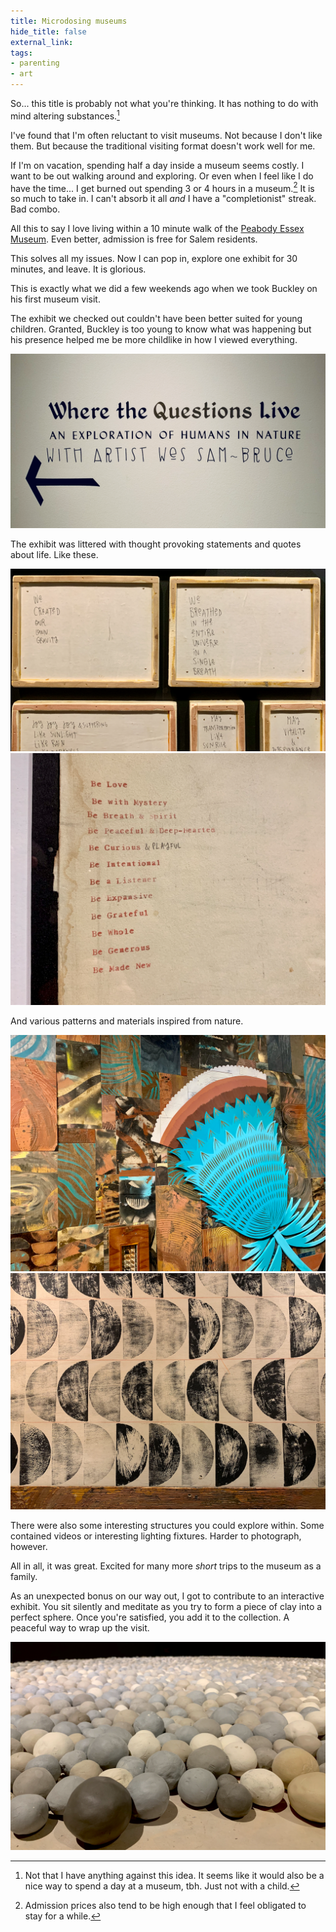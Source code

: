 ```yaml
---
title: Microdosing museums
hide_title: false
external_link: 
tags:
- parenting
- art
---
```

So... this title is probably not what you're thinking. It has nothing to do with mind altering substances.[^1]

I've found that I'm often reluctant to visit museums. Not because I don't like them. But because the traditional visiting format doesn't work well for me. 

If I'm on vacation, spending half a day inside a museum seems costly. I want to be out walking around and exploring. Or even when I feel like I do have the time... I get burned out spending 3 or 4 hours in a museum.[^2] It is so much to take in. I can't absorb it all *and* I have a "completionist" streak. Bad combo.

All this to say I love living within a 10 minute walk of the [Peabody Essex Museum][pem]. Even better, admission is free for Salem residents.

This solves all my issues. Now I can pop in, explore one exhibit for 30 minutes, and leave. It is glorious.

This is exactly what we did a few weekends ago when we took Buckley on his first museum visit. 

The exhibit we checked out couldn't have been better suited for young children. Granted, Buckley is too young to know what was happening but his presence helped me be more childlike in how I viewed everything.

![](/assets/where-the-questions-live.png)

The exhibit was littered with thought provoking statements and quotes about life. Like these.

![](/assets/questions-1.png)
![](/assets/questions-2.png)

And various patterns and materials inspired from nature.

![](/assets/nature-1.png)
![](/assets/nature-2.png)

There were also some interesting structures you could explore within. Some contained videos or interesting lighting fixtures. Harder to photograph, however.

All in all, it was great. Excited for many more *short* trips to the museum as a family.

As an unexpected bonus on our way out, I got to contribute to an interactive exhibit. You sit silently and meditate as you try to form a piece of clay into a perfect sphere. Once you're satisfied, you add it to the collection. A peaceful way to wrap up the visit.

![](/assets/clay-meditation.png)


[pem]: https://www.pem.org/
[^1]: Not that I have anything against this idea. It seems like it would also be a nice way to spend a day at a museum, tbh. Just not with a child.
[^2]: Admission prices also tend to be high enough that I feel obligated to stay for a while.

